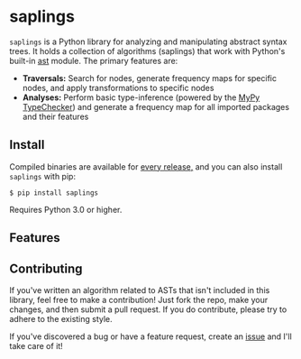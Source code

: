 # saplings

`saplings` is a Python library for analyzing and manipulating abstract syntax trees. It holds a collection of algorithms (saplings) that work with Python's built-in [ast](https://docs.python.org/3/library/ast.html) module. The primary features are:
* __Traversals:__ Search for nodes, generate frequency maps for specific nodes, and apply transformations to specific nodes
* __Analyses:__ Perform basic type-inference (powered by the [MyPy TypeChecker](https://github.com/python/mypy/wiki/Type-Checker)) and generate a frequency map for all imported packages and their features

## Install

Compiled binaries are available for [every release,](https://github.com/shobrook/saplings/releases) and you can also install `saplings` with pip:

`$ pip install saplings`

Requires Python 3.0 or higher.

## Features

## Contributing

If you've written an algorithm related to ASTs that isn't included in this library, feel free to make a contribution! Just fork the repo, make your changes, and then submit a pull request. If you do contribute, please try to adhere to the existing style.

If you've discovered a bug or have a feature request, create an [issue](https://github.com/shobrook/saplings/issues/new) and I'll take care of it!
